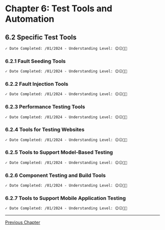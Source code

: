 # Chapter 6: Test Tools and Automation

## 6.2 Specific Test Tools

```markdown
✓ Date Completed: /01/2024 - Understanding Level: 😊😐🤢🤮
```

### 6.2.1 Fault Seeding Tools

```markdown
✓ Date Completed: /01/2024 - Understanding Level: 😊😐🤢🤮
```

### 6.2.2 Fault Injection Tools

```markdown
✓ Date Completed: /01/2024 - Understanding Level: 😊😐🤢🤮
```

### 6.2.3 Performance Testing Tools

```markdown
✓ Date Completed: /01/2024 - Understanding Level: 😊😐🤢🤮
```

### 6.2.4 Tools for Testing Websites

```markdown
✓ Date Completed: /01/2024 - Understanding Level: 😊😐🤢🤮
```

### 6.2.5 Tools to Support Model-Based Testing

```markdown
✓ Date Completed: /01/2024 - Understanding Level: 😊😐🤢🤮
```

### 6.2.6 Component Testing and Build Tools

```markdown
✓ Date Completed: /01/2024 - Understanding Level: 😊😐🤢🤮
```

### 6.2.7 Tools to Support Mobile Application Testing

```markdown
✓ Date Completed: /01/2024 - Understanding Level: 😊😐🤢🤮
```

---

[Previous Chapter](../5-reviews/5.2-using-checklists-in-reviews.md)
